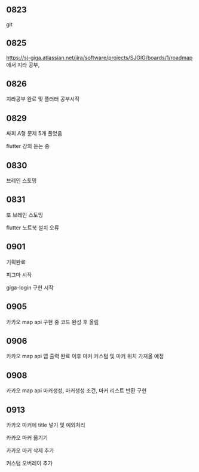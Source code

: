 ## 0823

git 

## 0825

https://sj-giga.atlassian.net/jira/software/projects/SJGIG/boards/1/roadmap 에서 지라 공부,

## 0826

지라공부 완료 및 플러터 공부시작

## 0829

싸피 A형 문제 5개 풀었음

flutter 강의 듣는 중

## 0830

브레인 스토밍

## 0831

또 브레인 스토밍

flutter 노트북 설치 오류



## 0901

기획완료

피그마 시작

giga-login 구현 시작



## 0905

카카오 map api 구현 중 코드 완성 후 올림



## 0906

카카오 map api 맵 출력 완료 이후 마커 커스텀 및 마커 위치 가져올 예정

##	0908

카카오 map api 마커생성, 마커생성 조건, 마커 리스트 반환 구현

##	0913

카카오 마커에 title 넣기 및 예외처리

카카오 마커 옮기기

카카오 마커 삭제 추가

커스텀 오버레이 추가

